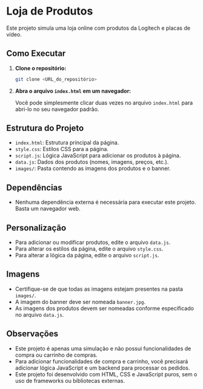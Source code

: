# Loja de Produtos

Este projeto simula uma loja online com produtos da Logitech e placas de vídeo.

## Como Executar

1.  **Clone o repositório:**

    ```bash
    git clone <URL_do_repositório>
    ```

2.  **Abra o arquivo `index.html` em um navegador:**

    Você pode simplesmente clicar duas vezes no arquivo `index.html` para abri-lo no seu navegador padrão.

## Estrutura do Projeto

* `index.html`: Estrutura principal da página.
* `style.css`: Estilos CSS para a página.
* `script.js`: Lógica JavaScript para adicionar os produtos à página.
* `data.js`: Dados dos produtos (nomes, imagens, preços, etc.).
* `images/`: Pasta contendo as imagens dos produtos e o banner.

## Dependências

* Nenhuma dependência externa é necessária para executar este projeto. Basta um navegador web.

## Personalização

* Para adicionar ou modificar produtos, edite o arquivo `data.js`.
* Para alterar os estilos da página, edite o arquivo `style.css`.
* Para alterar a lógica da página, edite o arquivo `script.js`.

## Imagens

* Certifique-se de que todas as imagens estejam presentes na pasta `images/`.
* A imagem do banner deve ser nomeada `banner.jpg`.
* As imagens dos produtos devem ser nomeadas conforme especificado no arquivo `data.js`.

## Observações

* Este projeto é apenas uma simulação e não possui funcionalidades de compra ou carrinho de compras.
* Para adicionar funcionalidades de compra e carrinho, você precisará adicionar lógica JavaScript e um backend para processar os pedidos.
* Este projeto foi desenvolvido com HTML, CSS e JavaScript puros, sem o uso de frameworks ou bibliotecas externas.